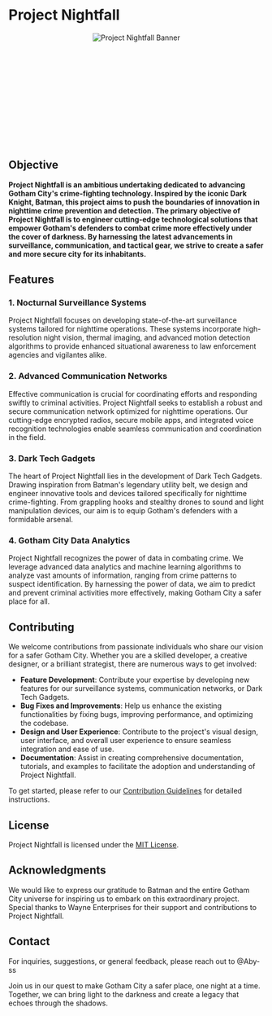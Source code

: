 # Project Nightfall

<div align="center">
  <img src="https://github.com/Aby-ss/Project-Nightfall/assets/103417697/23dca441-df08-499e-b2c0-58d38ae73b84" alt="Project Nightfall Banner" style="margin-bottom: 200px;">
</div>

## Objective

**Project Nightfall is an ambitious undertaking dedicated to advancing Gotham City's crime-fighting technology. Inspired by the iconic Dark Knight, Batman, this project aims to push the boundaries of innovation in nighttime crime prevention and detection. The primary objective of Project Nightfall is to engineer cutting-edge technological solutions that empower Gotham's defenders to combat crime more effectively under the cover of darkness. By harnessing the latest advancements in surveillance, communication, and tactical gear, we strive to create a safer and more secure city for its inhabitants.**

## Features

### 1. Nocturnal Surveillance Systems

Project Nightfall focuses on developing state-of-the-art surveillance systems tailored for nighttime operations. These systems incorporate high-resolution night vision, thermal imaging, and advanced motion detection algorithms to provide enhanced situational awareness to law enforcement agencies and vigilantes alike.

### 2. Advanced Communication Networks

Effective communication is crucial for coordinating efforts and responding swiftly to criminal activities. Project Nightfall seeks to establish a robust and secure communication network optimized for nighttime operations. Our cutting-edge encrypted radios, secure mobile apps, and integrated voice recognition technologies enable seamless communication and coordination in the field.

### 3. Dark Tech Gadgets

The heart of Project Nightfall lies in the development of Dark Tech Gadgets. Drawing inspiration from Batman's legendary utility belt, we design and engineer innovative tools and devices tailored specifically for nighttime crime-fighting. From grappling hooks and stealthy drones to sound and light manipulation devices, our aim is to equip Gotham's defenders with a formidable arsenal.

### 4. Gotham City Data Analytics

Project Nightfall recognizes the power of data in combating crime. We leverage advanced data analytics and machine learning algorithms to analyze vast amounts of information, ranging from crime patterns to suspect identification. By harnessing the power of data, we aim to predict and prevent criminal activities more effectively, making Gotham City a safer place for all.

## Contributing

We welcome contributions from passionate individuals who share our vision for a safer Gotham City. Whether you are a skilled developer, a creative designer, or a brilliant strategist, there are numerous ways to get involved:

- **Feature Development**: Contribute your expertise by developing new features for our surveillance systems, communication networks, or Dark Tech Gadgets. 
- **Bug Fixes and Improvements**: Help us enhance the existing functionalities by fixing bugs, improving performance, and optimizing the codebase.
- **Design and User Experience**: Contribute to the project's visual design, user interface, and overall user experience to ensure seamless integration and ease of use.
- **Documentation**: Assist in creating comprehensive documentation, tutorials, and examples to facilitate the adoption and understanding of Project Nightfall.

To get started, please refer to our [Contribution Guidelines](CONTRIBUTING.md) for detailed instructions.

## License

Project Nightfall is licensed under the [MIT License](LICENSE).

## Acknowledgments

We would like to express our gratitude to Batman and the entire Gotham City universe for inspiring us to embark on this extraordinary project. Special thanks to Wayne Enterprises for their support and contributions to Project Nightfall.

## Contact

For inquiries, suggestions, or general feedback, please reach out to @Aby-ss

Join us in our quest to make Gotham City a safer place, one night at a time. Together, we can bring light to the darkness and create a legacy that echoes through the shadows.
